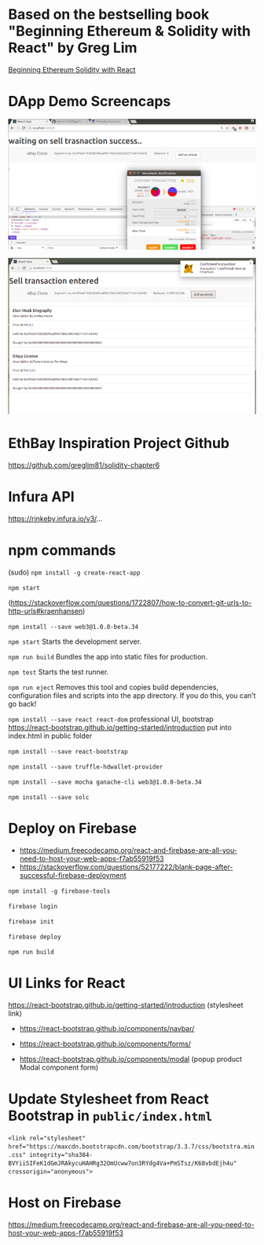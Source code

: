 # Based on the bestselling book "Beginning Ethereum & Solidity with React" by Greg Lim
<a target="_blank" href="https://www.amazon.com/gp/search/ref=as_li_qf_sp_sr_tl?ie=UTF8&tag=weblog0c7-20&keywords=Beginning Ethereum Solidity with React&index=aps&camp=1789&creative=9325&linkCode=ur2&linkId=59c170402f3d10b595825e5bce9b0184">Beginning Ethereum Solidity with React</a><img src="//ir-na.amazon-adsystem.com/e/ir?t=weblog0c7-20&l=ur2&o=1&camp=1789" width="1" height="1" border="0" alt="" style="border:none !important; margin:0px !important;" />

# DApp Demo Screencaps
![Alt text](screencaps/ebay-store-sell-product-metamask.png?raw=true "Optional Title")

![Alt text](screencaps/MetaMaskConfirmation.png?raw=true "Optional Title")


# EthBay Inspiration Project Github
https://github.com/greglim81/solidity-chapter6

# Infura API
https://rinkeby.infura.io/v3/...

# npm commands
(sudo) `npm install -g create-react-app`

`npm start`

(https://stackoverflow.com/questions/1722807/how-to-convert-git-urls-to-http-urls#kraenhansen)

`npm install --save web3@1.0.0-beta.34`

`npm start`
    Starts the development server.

`npm run build`
    Bundles the app into static files for production.

`npm test`
    Starts the test runner.

`npm run eject`
    Removes this tool and copies build dependencies, configuration files
    and scripts into the app directory. If you do this, you can’t go back!

`npm install --save react react-dom`
    professional UI, bootstrap https://react-bootstrap.github.io/getting-started/introduction
    put into index.html in public folder

`npm install --save react-bootstrap`

`npm install --save truffle-hdwallet-provider`

`npm install --save mocha ganache-cli web3@1.0.0-beta.34`

`npm install --save solc`

# Deploy on Firebase

+ https://medium.freecodecamp.org/react-and-firebase-are-all-you-need-to-host-your-web-apps-f7ab55919f53
+ https://stackoverflow.com/questions/52177222/blank-page-after-successful-firebase-deployment

`npm install -g firebase-tools`

`firebase login`

`firebase init`

`firebase deploy`

`npm run build`
 
 
# UI Links for React
https://react-bootstrap.github.io/getting-started/introduction  (stylesheet link)

+ https://react-bootstrap.github.io/components/navbar/

+ https://react-bootstrap.github.io/components/forms/

+ https://react-bootstrap.github.io/components/modal (popup product Modal component form)

# Update Stylesheet from React Bootstrap in `public/index.html`

`<link rel="stylesheet" href="https://maxcdn.bootstrapcdn.com/bootstrap/3.3.7/css/bootstra.min.css" integrity="sha384-BVYiiSIFeK1dGmJRAkycuHAHRg32OmUcww7on3RYdg4Va+PmSTsz/K68vbdEjh4u" crossorigin="anonymous">`

# Host on Firebase
https://medium.freecodecamp.org/react-and-firebase-are-all-you-need-to-host-your-web-apps-f7ab55919f53
